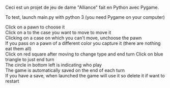 Ceci est un projet de jeu de dame "Alliance" fait en Python avec Pygame.

To test, launch main.py with python 3 (you need Pygame on your computer)  
   
Click on a pawn to choose it  
Click on a to the case you want to move to move it  
Clicking on a case on which you can't move, unchoose the pawn    
If you pass on a pawn of a different color you capture it (there are nothing eat them all)   
Click on red square after moving to change type and end turn
Click on blue triangle to just end turn   
The circle in bottom left is indicating who play  
The game is automatically saved on the end of each turn   
If you have a save, when launched the game will use it so delete it if want to restart